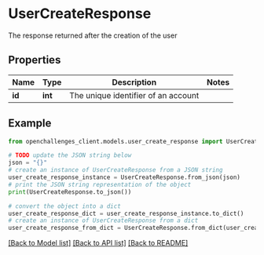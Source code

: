# UserCreateResponse

The response returned after the creation of the user

## Properties

| Name   | Type    | Description                         | Notes |
| ------ | ------- | ----------------------------------- | ----- |
| **id** | **int** | The unique identifier of an account |

## Example

```python
from openchallenges_client.models.user_create_response import UserCreateResponse

# TODO update the JSON string below
json = "{}"
# create an instance of UserCreateResponse from a JSON string
user_create_response_instance = UserCreateResponse.from_json(json)
# print the JSON string representation of the object
print(UserCreateResponse.to_json())

# convert the object into a dict
user_create_response_dict = user_create_response_instance.to_dict()
# create an instance of UserCreateResponse from a dict
user_create_response_from_dict = UserCreateResponse.from_dict(user_create_response_dict)
```

[[Back to Model list]](../README.md#documentation-for-models) [[Back to API list]](../README.md#documentation-for-api-endpoints) [[Back to README]](../README.md)
